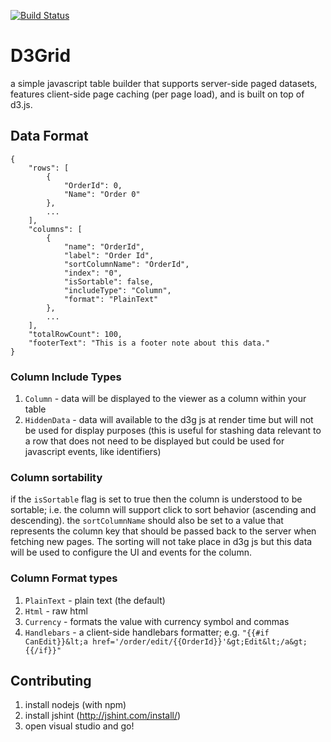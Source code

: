 [![Build Status](http://teamcity.codebetter.com/app/rest/builds/buildType:%28id:bt979%29/statusIcon)](http://teamcity.codebetter.com/viewType.html?buildTypeId=bt979&guest=1)

D3Grid
======

a simple javascript table builder that supports server-side paged datasets, features client-side page caching (per page load), and is built on top of d3.js.

## Data Format
```
{
	"rows": [
		{
			"OrderId": 0,
			"Name": "Order 0"
		},
		...
	],
	"columns": [
		{
			"name": "OrderId",
			"label": "Order Id",
			"sortColumnName": "OrderId",
			"index": "0",
			"isSortable": false,
			"includeType": "Column",
			"format": "PlainText"
		},
		...
	],
	"totalRowCount": 100,
	"footerText": "This is a footer note about this data."
}
```

### Column Include Types
1. `Column` - data will be displayed to the viewer as a column within your table
2. `HiddenData` - data will available to the d3g js at render time but will not be used for display purposes (this is useful for stashing data relevant to a row that does not need to be displayed but could be used for javascript events, like identifiers)

### Column sortability
if the `isSortable` flag is set to true then the column is understood to be sortable; i.e. the column will support click to sort behavior (ascending and descending).
the `sortColumnName` should also be set to a value that represents the column key that should be passed back to the server when fetching new pages. The sorting will not take place in d3g js but this data will be used to configure the UI and events for the column.

### Column Format types
1. `PlainText` - plain text (the default)
2. `Html` - raw html
3. `Currency` - formats the value with currency symbol and commas
4. `Handlebars` - a client-side handlebars formatter; e.g. `"{{#if CanEdit}}&lt;a href='/order/edit/{{OrderId}}'&gt;Edit&lt;/a&gt;{{/if}}"`


## Contributing
1. install nodejs (with npm)
2. install jshint (http://jshint.com/install/)
3. open visual studio and go!
